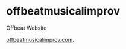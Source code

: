# offbeatmusicalimprov
Offbeat Website

[offbeatmusicalimprov.com](https://offbeatmusicalimprov.com).
